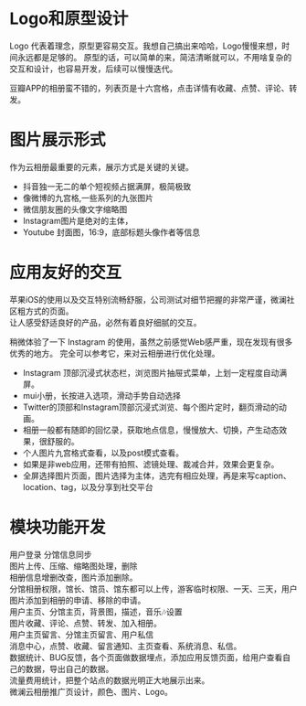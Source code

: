 Logo和原型设计
=============

Logo 代表着理念，原型更容易交互。我想自己搞出来哈哈，Logo慢慢来想，时间永远都是足够的。
原型的话，可以简单的来，简洁清晰就可以，不用啥复杂的交互和设计，也容易开发，后续可以慢慢迭代。

豆瓣APP的相册蛮不错的，列表页是十六宫格，点击详情有收藏、点赞、评论、转发。   




图片展示形式
===========

作为云相册最重要的元素，展示方式是关键的关键。
* 抖音独一无二的单个短视频占据满屏，极简极致
* 像微博的九宫格,一些系列的九张图片
* 微信朋友圈的头像文字缩略图
* Instagram图片是绝对的主体，
* Youtube 封面图，16:9，底部标题头像作者等信息

应用友好的交互
============

苹果iOS的使用以及交互特别流畅舒服，公司测试对细节把握的非常严谨，微澜社区粗方式的页面。     
让人感受舒适良好的产品，必然有着良好细腻的交互。 

稍微体验了一下 Instagram 的使用，虽然之前感觉Web感严重，现在发现有很多优秀的地方。
完全可以参考它，来对云相册进行优化处理。

* Instagram 顶部沉浸式状态栏，浏览图片抽屉式菜单，上划一定程度自动满屏。
* mui小册，长按进入选项，滑动手势自动选择
* Twitter的顶部和Instagram顶部沉浸式浏览、每个图片定时，翻页滑动的动画。    
* 相册一般都有随即的回忆录，获取地点信息，慢慢放大、切换，产生动态效果，很舒服的。  
* 个人图片九宫格式查看，以及post模式查看。
* 如果是非web应用，还带有拍照、滤镜处理、裁减合并，效果会更复杂。 
* 全屏选择图片页面，图片选择为主体，选完有相应处理，再是来写caption、location、tag，以及分享到社交平台  


模块功能开发
===========


用户登录 分馆信息同步     
图片上传、压缩、缩略图处理，删除    
相册信息增删改查，图片添加删除。    
分馆相册权限，馆长、馆员、馆东都可以上传，游客临时权限、一天、三天，用户图片添加到相册的申请、移除的申请。    
用户主页、分馆主页，背景图，描述，音乐🎶设置    
图片收藏、评论、点赞、转发、加入相册。    
用户主页留言、分馆主页留言、用户私信    
消息中心，点赞、收藏、留言通知、主页查看、系统消息、私信。    
数据统计、BUG反馈，各个页面做数据埋点，添加应用反馈页面，给用户查看自己的数据，导出自己的数据。   
流量费用统计，把整个站点的数据光明正大地展示出来。    
微澜云相册推广页设计，颜色、图片、Logo。
